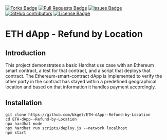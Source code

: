 <div style="margin:0 auto;">
  <a href="https://github.com/bkget/ETH_dApp-Refund_by_Location"><img src="https://img.shields.io/github/forks/bkget/ETH_dApp-Refund_by_Location" alt="Forks Badge"/></a>
  <a href="https://github.com/bkget/ETH_dApp-Refund_by_Location/pulls"><img src="https://img.shields.io/github/issues-pr/bkget/ETH_dApp-Refund_by_Location" alt="Pull Requests Badge"/></a>
  <a href="https://github.com/bkget/ETH_dApp-Refund_by_Location/issues"><img src="https://img.shields.io/github/issues/bkget/ETH_dApp-Refund_by_Location" alt="Issues Badge"/></a>
  <a href="https://github.com/bkget/ETH_dApp-Refund_by_Location/graphs/contributors"><img alt="GitHub contributors" src="https://img.shields.io/github/contributors/bkget/ETH_dApp-Refund_by_Location?color=2b9348"></a>
  <a href="https://github.com/bkget/ETH_dApp-Refund_by_Location/blob/main/LICENSE"><img src="https://img.shields.io/github/license/bkget/ETH_dApp-Refund_by_Location?color=2b9348" alt="License Badge"/></a>
  </div>

# ETH dApp - Refund by Location

## Introduction
This project demonstrates a basic Hardhat use case with an Ethereum smart contract, a test for that contract, and a script that deploys that contract. 
The Ethereum-smart-contract dApp is implemented to verify the other party in the contract has stayed within a predefined geographical location and based  on that information it handles payment accordingly.

## Installation 
```
git clone https://github.com/bkget/ETH-dApp--Refund-by-Location
cd ETH-dApp--Refund-by-Location 
npx hardhat node
npx hardhat run scripts/deploy.js --network localhost
npm start
```
